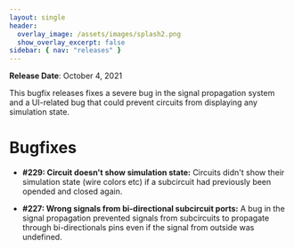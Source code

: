 ```yaml
---
layout: single
header:
  overlay_image: /assets/images/splash2.png
  show_overlay_excerpt: false
sidebar: { nav: "releases" }
---
```


**Release Date**: October 4, 2021

This bugfix releases fixes a severe bug in the signal propagation system
and a UI-related bug that could prevent circuits from displaying any
simulation state.

# Bugfixes

* **#229: Circuit doesn't show simulation state:** Circuits didn't show
their simulation state (wire colors etc) if a subcircuit had previously
been opended and closed again.

* **#227: Wrong signals from bi-directional subcircuit ports:** A bug in the signal
propagation prevented signals from subcircuits to propagate
through bi-directionals pins even if the signal from outside was undefined.
